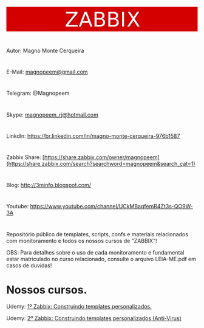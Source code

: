 ![alt tag](https://raw.githubusercontent.com/MagnoMonteCerqueira/Cursos/master/Zabbix%3A-Construindo-templates-personalizados/screenshots/zabbix.jpg)

#
Autor: Magno Monte Cerqueira
#
E-Mail: magnopeem@gmail.com
#
Telegram: @Magnopeem
#
Skype: magnopeem_rj@hotmail.com
#
Linkdln: https://br.linkedin.com/in/magno-monte-cerqueira-976b1587
#
Zabbix Share: [https://share.zabbix.com/owner/magnopeem](https://share.zabbix.com/search?searchword=magnopeem&search_cat=1)
#
Blog: http://3minfo.blogspot.com/
#
Youtube: https://www.youtube.com/channel/UCkMBaqfemR4Zt3s-QO9W-3A
#

Repositório público de templates, scripts, confs e materiais relacionados com monitoramento e todos os nossos cursos de "ZABBIX"!

OBS: Para detalhes sobre o uso de cada monitoramento e fundamental estar matriculado no curso relacionado, consulte o arquivo LEIA-ME.pdf em casos de duvidas!


# Nossos cursos.

Udemy: [1º Zabbix: Construindo templates personalizados.](https://www.udemy.com/zabbix-construindo-templates-personalizados/?couponCode=CURSOPROFISSIONAL)


Udemy: [2º Zabbix: Construindo templates personalizados (Anti-Virus)](https://www.udemy.com/zabbix-construindo-templates-personalizados-anti-virus/?couponCode=ZABBIX1990)
